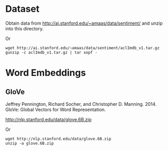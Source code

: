 # Dataset

Obtain data from http://ai.stanford.edu/~amaas/data/sentiment/ and unzip into this directory.

Or

```
wget http://ai.stanford.edu/~amaas/data/sentiment/aclImdb_v1.tar.gz
gunzip -c aclImdb_v1.tar.gz | tar xopf -
```

# Word Embeddings

## GloVe

Jeffrey Pennington, Richard Socher, and Christopher D. Manning. 2014. GloVe: Global Vectors for Word Representation.

http://nlp.stanford.edu/data/glove.6B.zip

Or

```
wget http://nlp.stanford.edu/data/glove.6B.zip
unzip -a glove.6B.zip
```